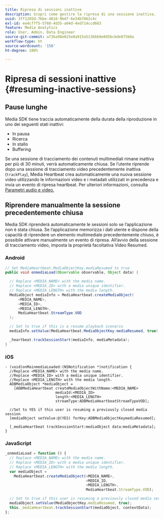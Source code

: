```yaml
---
title: Ripresa di sessioni inattive
description: Scopri come gestire la ripresa di una sessione inattiva.
uuid: 3ff1205d-7bbe-4016-9bd7-6e34b7862c4c
exl-id: ee4cf7f5-5788-4d35-a04d-4ed714ccd663
feature: Media Analytics
role: User, Admin, Data Engineer
source-git-commit: a73ba98e025e0a915a5136bb9e0d5bcbde875b0a
workflow-type: ht
source-wordcount: '158'
ht-degree: 100%

---
```


# Ripresa di sessioni inattive {#resuming-inactive-sessions}

## Pause lunghe

Media SDK tiene traccia automaticamente della durata della riproduzione in uno dei seguenti stati inattivi:

* In pausa
* Ricerca
* In stallo
* Buffering

Se una sessione di tracciamento dei contenuti multimediali rimane inattiva per più di 30 minuti, verrà automaticamente chiusa. Se l’utente riprende dopo una sessione di tracciamento video precedentemente inattiva (`trackPlay`), Media Heartbeat crea automaticamente una nuova sessione video utilizzando le informazioni video e i metadati utilizzati in precedenza e invia un evento di ripresa heartbeat. Per ulteriori informazioni, consulta [Parametri audio e video.](/help/implementation/variables/audio-video-parameters.md)


## Riprendere manualmente la sessione precedentemente chiusa

Media SDK riprenderà automaticamente le sessioni solo se l’applicazione non è stata chiusa. Se l’applicazione memorizza i dati utente e dispone della capacità di riprendere un elemento multimediale precedentemente chiuso, è possibile attivare manualmente un evento di ripresa. All’avvio della sessione di tracciamento video, imposta la proprietà facoltativa Video Resumed.

### Android

```java
// Set MediaHeartbeat.MediaObjectKey.mediaResumed to true
public void onmediaLoad(Observable observable, Object data) {

  // Replace <MEDIA_NAME> with the media name.
  // Replace <MEDIA_ID> with a media unique identifier.
  // Replace <MEDIA_LENGTH> with the media length.  
  MediaObject mediaInfo = MediaHeartbeat.createMediaObject(  
      <MEDIA_NAME>,  
      <MEDIA_ID>,  
      <MEDIA_LENGTH>,  
      MediaHeartbeat.StreamType.VOD
  );

  // Set to true if this is a resume playback scenario
  mediaInfo.setValue(MediaHeartbeat.MediaObjectKey.mediaResumed, true);

  _heartbeat.trackSessionStart(mediaInfo, mediaMetadata);
}
```

### iOS

```
- (void)onMainmediaLoaded:(NSNotification *)notification {
  //Replace <MEDIA_NAME> with the media name.
  //Replace <MEDIA_ID> with a media unique identifier.
  //Replace <MEDIA_LENGTH> with the media length.     
  ADBMediaObject *mediaObject =  
    [ADBMediaHeartbeat createMediaObjectWithName:<MEDIA_NAME>
                       mediaId:<MEDIA_ID>
                       length:<MEDIA_LENGTH>
                       streamType:ADBMediaHeartbeatStreamTypeVOD];

  //Set to YES if this user is resuming a previously closed media session
  [mediaObject setValue:@(YES) forKey:ADBMediaObjectKeymediaResumed];

  [_mediaHeartbeat trackSessionStart:mediaObject data:mediaMetadata];
}
```

### JavaScript

```js
_onmediaLoad = function () {
  // Replace <MEDIA_NAME> with the media name.
  // Replace <MEDIA_ID> with a media unique identifier.
  // Replace <MEDIA_LENGTH> with the media length.  
  var mediaObject =  
    MediaHeartbeat.createMediaObject(<MEDIA_NAME>,  
                                     <MEDIA_ID,  
                                     <MEDIA_LENGTH>,  
                                     MediaHeartbeat.StreamType.VOD);

  // Set to true if this user is resuming a previously closed media session
  mediaObject.setValue(MediaObjectKey.mediaResumed, true);
  this._mediaHeartbeat.trackSessionStart(mediaObject, contextData);
};
```
